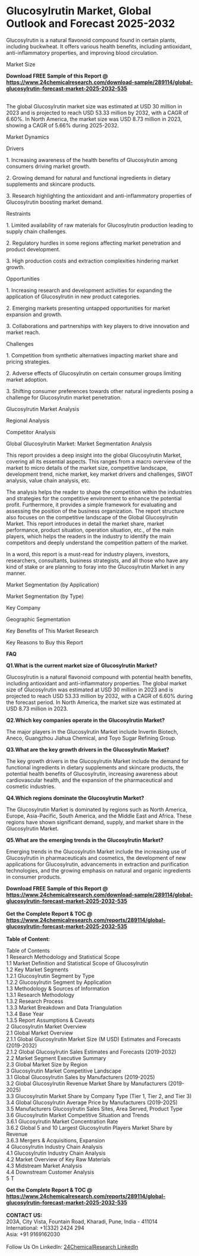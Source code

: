 <h1>Glucosylrutin Market, Global Outlook and Forecast 2025-2032</h1><p>Glucosylrutin is a natural flavonoid compound found in certain plants, including buckwheat. It offers various health benefits, including antioxidant, anti-inflammatory properties, and improving blood circulation.</p><p>
Market Size</p><p>
</p><div><b>Download FREE Sample of this Report @ 
            <a href="https://www.24chemicalresearch.com/download-sample/289114/global-glucosylrutin-forecast-market-2025-2032-535">
            https://www.24chemicalresearch.com/download-sample/289114/global-glucosylrutin-forecast-market-2025-2032-535</a></b></div><br><p>The global Glucosylrutin market size was estimated at USD 30 million in 2023 and is projected to reach USD 53.33 million by 2032, with a CAGR of 6.60%. In North America, the market size was USD 8.73 million in 2023, showing a CAGR of 5.66% during 2025-2032.</p><p>
Market Dynamics</p><p>
Drivers</p><p>
</p><p>1. Increasing awareness of the health benefits of Glucosylrutin among consumers driving market growth.</p><p>
</p><p>2. Growing demand for natural and functional ingredients in dietary supplements and skincare products.</p><p>
</p><p>3. Research highlighting the antioxidant and anti-inflammatory properties of Glucosylrutin boosting market demand.</p><p>
Restraints</p><p>
</p><p>1. Limited availability of raw materials for Glucosylrutin production leading to supply chain challenges.</p><p>
</p><p>2. Regulatory hurdles in some regions affecting market penetration and product development.</p><p>
</p><p>3. High production costs and extraction complexities hindering market growth.</p><p>
Opportunities</p><p>
</p><p>1. Increasing research and development activities for expanding the application of Glucosylrutin in new product categories.</p><p>
</p><p>2. Emerging markets presenting untapped opportunities for market expansion and growth.</p><p>
</p><p>3. Collaborations and partnerships with key players to drive innovation and market reach.</p><p>
Challenges</p><p>
</p><p>1. Competition from synthetic alternatives impacting market share and pricing strategies.</p><p>
</p><p>2. Adverse effects of Glucosylrutin on certain consumer groups limiting market adoption.</p><p>
</p><p>3. Shifting consumer preferences towards other natural ingredients posing a challenge for Glucosylrutin market penetration.</p><p>
</p><p>
Glucosylrutin Market Analysis</p><p>
Regional Analysis</p><p>
</p><p>
Competitor Analysis</p><p>
</p><p>
Global Glucosylrutin Market: Market Segmentation Analysis</p><p>
</p><p>This report provides a deep insight into the global Glucosylrutin Market, covering all its essential aspects. This ranges from a macro overview of the market to micro details of the market size, competitive landscape, development trend, niche market, key market drivers and challenges, SWOT analysis, value chain analysis, etc.</p><p>
</p><p>The analysis helps the reader to shape the competition within the industries and strategies for the competitive environment to enhance the potential profit. Furthermore, it provides a simple framework for evaluating and assessing the position of the business organization. The report structure also focuses on the competitive landscape of the Global Glucosylrutin Market. This report introduces in detail the market share, market performance, product situation, operation situation, etc., of the main players, which helps the readers in the industry to identify the main competitors and deeply understand the competition pattern of the market.</p><p>
</p><p>In a word, this report is a must-read for industry players, investors, researchers, consultants, business strategists, and all those who have any kind of stake or are planning to foray into the Glucosylrutin Market in any manner.</p><p>
Market Segmentation (by Application)</p><p>
</p><p>
Market Segmentation (by Type)</p><p>
</p><p>
Key Company</p><p>
</p><p>
Geographic Segmentation</p><p>
</p><p>
Key Benefits of This Market Research</p><p>
</p><p>
Key Reasons to Buy this Report</p><p>
</p><p>
<strong>FAQ </strong></p><p>
<strong>Q1.What is the current market size of Glucosylrutin Market?</strong></p><p>
</p><p>Glucosylrutin is a natural flavonoid compound with potential health benefits, including antioxidant and anti-inflammatory properties. The global market size of Glucosylrutin was estimated at USD 30 million in 2023 and is projected to reach USD 53.33 million by 2032, with a CAGR of 6.60% during the forecast period. In North America, the market size was estimated at USD 8.73 million in 2023.</p><p>
<strong>Q2.Which key companies operate in the Glucosylrutin Market?</strong></p><p>
</p><p>The major players in the Glucosylrutin Market include Invertin Biotech, Aneco, Guangzhou Jiahua Chemical, and Toyo Sugar Refining Group.</p><p>
<strong>Q3.What are the key growth drivers in the Glucosylrutin Market?</strong></p><p>
</p><p>The key growth drivers in the Glucosylrutin Market include the demand for functional ingredients in dietary supplements and skincare products, the potential health benefits of Glucosylrutin, increasing awareness about cardiovascular health, and the expansion of the pharmaceutical and cosmetic industries.</p><p>
<strong>Q4.Which regions dominate the Glucosylrutin Market?</strong></p><p>
</p><p>The Glucosylrutin Market is dominated by regions such as North America, Europe, Asia-Pacific, South America, and the Middle East and Africa. These regions have shown significant demand, supply, and market share in the Glucosylrutin Market.</p><p>
<strong>Q5.What are the emerging trends in the Glucosylrutin Market?</strong></p><p>
</p><p>Emerging trends in the Glucosylrutin Market include the increasing use of Glucosylrutin in pharmaceuticals and cosmetics, the development of new applications for Glucosylrutin, advancements in extraction and purification technologies, and the growing emphasis on natural and organic ingredients in consumer products.</p><div><b>Download FREE Sample of this Report @ 
            <a href="https://www.24chemicalresearch.com/download-sample/289114/global-glucosylrutin-forecast-market-2025-2032-535">
            https://www.24chemicalresearch.com/download-sample/289114/global-glucosylrutin-forecast-market-2025-2032-535</a></b></div><br><div><b>Get the Complete Report & TOC @ 
            <a href="https://www.24chemicalresearch.com/reports/289114/global-glucosylrutin-forecast-market-2025-2032-535">
            https://www.24chemicalresearch.com/reports/289114/global-glucosylrutin-forecast-market-2025-2032-535</a></b></div><br>
            <b>Table of Content:</b><p>Table of Contents<br />
1 Research Methodology and Statistical Scope<br />
1.1 Market Definition and Statistical Scope of Glucosylrutin<br />
1.2 Key Market Segments<br />
1.2.1 Glucosylrutin Segment by Type<br />
1.2.2 Glucosylrutin Segment by Application<br />
1.3 Methodology & Sources of Information<br />
1.3.1 Research Methodology<br />
1.3.2 Research Process<br />
1.3.3 Market Breakdown and Data Triangulation<br />
1.3.4 Base Year<br />
1.3.5 Report Assumptions & Caveats<br />
2 Glucosylrutin Market Overview<br />
2.1 Global Market Overview<br />
2.1.1 Global Glucosylrutin Market Size (M USD) Estimates and Forecasts (2019-2032)<br />
2.1.2 Global Glucosylrutin Sales Estimates and Forecasts (2019-2032)<br />
2.2 Market Segment Executive Summary<br />
2.3 Global Market Size by Region<br />
3 Glucosylrutin Market Competitive Landscape<br />
3.1 Global Glucosylrutin Sales by Manufacturers (2019-2025)<br />
3.2 Global Glucosylrutin Revenue Market Share by Manufacturers (2019-2025)<br />
3.3 Glucosylrutin Market Share by Company Type (Tier 1, Tier 2, and Tier 3)<br />
3.4 Global Glucosylrutin Average Price by Manufacturers (2019-2025)<br />
3.5 Manufacturers Glucosylrutin Sales Sites, Area Served, Product Type<br />
3.6 Glucosylrutin Market Competitive Situation and Trends<br />
3.6.1 Glucosylrutin Market Concentration Rate<br />
3.6.2 Global 5 and 10 Largest Glucosylrutin Players Market Share by Revenue<br />
3.6.3 Mergers & Acquisitions, Expansion<br />
4 Glucosylrutin Industry Chain Analysis<br />
4.1 Glucosylrutin Industry Chain Analysis<br />
4.2 Market Overview of Key Raw Materials<br />
4.3 Midstream Market Analysis<br />
4.4 Downstream Customer Analysis<br />
5 T</p><div><b>Get the Complete Report & TOC @ 
            <a href="https://www.24chemicalresearch.com/reports/289114/global-glucosylrutin-forecast-market-2025-2032-535">
            https://www.24chemicalresearch.com/reports/289114/global-glucosylrutin-forecast-market-2025-2032-535</a></b></div><br><b>CONTACT US:</b><br>
            203A, City Vista, Fountain Road, Kharadi, Pune, India - 411014<br>
            International: +1(332) 2424 294<br>
            Asia: +91 9169162030 <br><br>
            Follow Us On LinkedIn: <a href="https://www.linkedin.com/company/24chemicalresearch/">24ChemicalResearch LinkedIn</a>